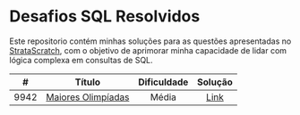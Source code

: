 # Desafios SQL Resolvidos

Este repositorio contém minhas soluções para as questões apresentadas no [StrataScratch](https://www.stratascratch.com), com o objetivo de aprimorar minha capacidade de lidar com lógica complexa em consultas de SQL.

|  #  | Título | Dificuldade | Solução |
|:---:|:------:|:-----------:|:-------:|
|9942|[Maiores Olimpíadas](https://platform.stratascratch.com/coding/9942-largest-olympics?code_type=1)|Média|[Link](/sql/9942.sql)|
